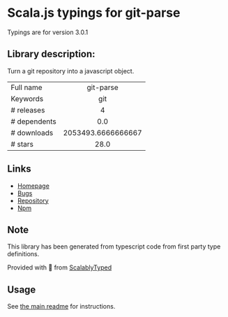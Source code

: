 
# Scala.js typings for git-parse

Typings are for version 3.0.1

## Library description:
Turn a git repository into a javascript object.

|                    |                 |
| ------------------ | :-------------: |
| Full name          | git-parse |
| Keywords           | git |
| # releases         | 4 |
| # dependents       | 0.0 |
| # downloads        | 2053493.6666666667 |
| # stars            | 28.0 |

## Links
- [Homepage](https://github.com/wayfair/git-parse#readme)
- [Bugs](https://github.com/wayfair/git-parse/issues)
- [Repository](https://github.com/wayfair/git-parse)
- [Npm](https://www.npmjs.com/package/git-parse)
    


## Note
This library has been generated from typescript code from first party type definitions.

Provided with :purple_heart: from [ScalablyTyped](https://github.com/oyvindberg/ScalablyTyped)

## Usage
See [the main readme](../../readme.md) for instructions.


